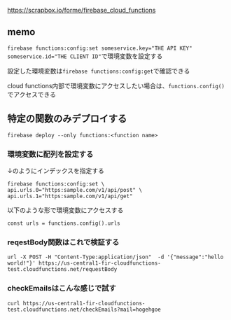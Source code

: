 https://scrapbox.io/forme/firebase_cloud_functions

## memo
`firebase functions:config:set someservice.key="THE API KEY" someservice.id="THE CLIENT ID"`で環境変数を設定する


設定した環境変数は`firebase functions:config:get`で確認できる

cloud functions内部で環境変数にアクセスしたい場合は、`functions.config()`でアクセスできる

## 特定の関数のみデプロイする

```
firebase deploy --only functions:<function name>
```

### 環境変数に配列を設定する

↓のようにインデックスを指定する

```
firebase functions:config:set \ api.urls.0="https:sample.com/v1/api/post" \
api.urls.1="https:sample.com/v1/api/get"
```

以下のような形で環境変数にアクセスする

```
const urls = functions.config().urls
```

### reqestBody関数はこれで検証する

`url -X POST -H "Content-Type:application/json"  -d '{"message":"hello world!"}' https://us-central1-fir-cloudfunctions-test.cloudfunctions.net/requestBody`

### checkEmailsはこんな感じで試す

`curl https://us-central1-fir-cloudfunctions-test.cloudfunctions.net/checkEmails?mail=hogehgoe`

